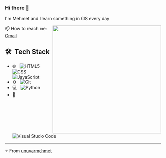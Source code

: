 ### Hi there 👋

I'm Mehmet and I learn something in GIS every day

[<img align="right" width="350" src="https://github-readme-stats.vercel.app/api?username=unuvarmehmet&show_icons=true"/>](https://github.com/unuvarmehmet/)

📫 How to reach me: [Gmail](mailto:unuvarmehmet88@gmail.com)

## 🛠 &nbsp;Tech Stack

- 🌐 &nbsp;
  ![HTML5](https://img.shields.io/badge/-HTML5-333333?style=flat&logo=HTML5)
  ![CSS](https://img.shields.io/badge/-CSS-333333?style=flat&logo=CSS3&logoColor=1572B6)
  ![JavaScript](https://img.shields.io/badge/-JavaScript-333333?style=flat&logo=javascript)
 - ⚙️ &nbsp;
  ![Git](https://img.shields.io/badge/-Git-333333?style=flat&logo=git)
 - 💻 &nbsp;
  ![Python](https://img.shields.io/badge/-Python-333333?style=flat&logo=python)
 - 🔧 &nbsp;
  ![Visual Studio Code](https://img.shields.io/badge/-Visual%20Studio%20Code-333333?style=flat&logo=visual-studio-code&logoColor=007ACC)
  
 ---
⭐️ From [unuvarmehmet](https://github.com/unuvarmehmet)
